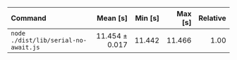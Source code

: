 | Command | Mean [s] | Min [s] | Max [s] | Relative |
|:---|---:|---:|---:|---:|
| `node ./dist/lib/serial-no-await.js` | 11.454 ± 0.017 | 11.442 | 11.466 | 1.00 |
